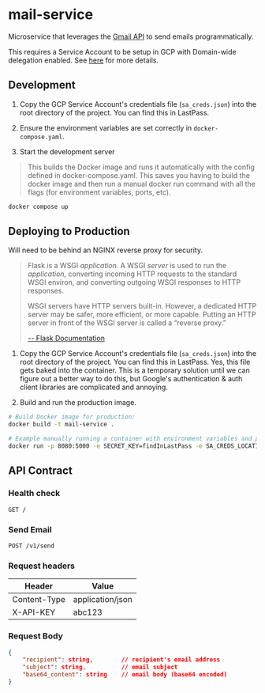 # mail-service
Microservice that leverages the [Gmail API](https://developers.google.com/gmail/api/guides/sending) to send emails programmatically.

This requires a Service Account to be setup in GCP with Domain-wide delegation enabled. See [here](https://developers.google.com/gmail/api/guides/sending#delegate_domain-wide_authority_to_your_service_account) for more details.

## Development

1. Copy the GCP Service Account's credentials file (`sa_creds.json`) into the root directory of the project. You can find this in LastPass.

2. Ensure the environment variables are set correctly in `docker-compose.yaml`.

3. Start the development server

> This builds the Docker image and runs it automatically with the config defined in docker-compose.yaml. This saves you having to build the docker image and then run a manual docker run command with all the flags (for environment variables, ports, etc).

```bash
docker compose up
```

## Deploying to Production

Will need to be behind an NGINX reverse proxy for security.

> Flask is a WSGI *application*. A WSGI *server* is used to run the *application*, converting incoming HTTP requests to the standard WSGI environ, and converting outgoing WSGI responses to HTTP responses.
>
> WSGI servers have HTTP servers built-in. However, a dedicated HTTP server may be safer, more efficient, or more capable. Putting an HTTP server in front of the WSGI server is called a “reverse proxy.”
>
> [-- Flask Documentation](https://flask.palletsprojects.com/en/2.2.x/deploying/)

1. Copy the GCP Service Account's credentials file (`sa_creds.json`) into the root directory of the project. You can find this in LastPass. Yes, this file gets baked into the container. This is a temporary solution until we can figure out a better way to do this, but Google's authentication & auth client libraries are complicated and annoying.

2. Build and run the production image.

```bash
# Build Docker image for production:
docker build -t mail-service .

# Example manually running a container with environment variables and ports defined:
docker run -p 8080:5000 -e SECRET_KEY=findInLastPass -e SA_CREDS_LOCATION=sa_creds.json mail-service
```

## API Contract

### Health check

```
GET /
```

### Send Email
```
POST /v1/send
```
### Request headers

| Header | Value |
| - | - |
| Content-Type | application/json |
| X-API-KEY | abc123 |

### Request Body

```json
{
	"recipient": string, 		// recipient's email address
	"subject": string, 			// email subject
	"base64_content": string 	// email body (base64 encoded)
}
```
